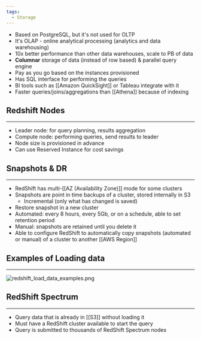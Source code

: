 ```yaml
---
tags:
  - Storage
---
```

- Based on PostgreSQL, but it's not used for OLTP
- It's OLAP - online analytical processing (analytics and data warehousing)
- 10x better performance than other data warehouses, scale to PB of data
- __Columnar__ storage of data (instead of row based) & parallel query engine
- Pay as you go based on the instances provisioned
- Has SQL interface for performing the queries
- BI tools such as [[Amazon QuickSight]] or Tableau integrate with it
- Faster queries/joins/aggregations than [[Athena]] because of indexing

## Redshift Nodes
---
- Leader node: for query planning, results aggregation
- Compute node: performing queries, send results to leader
- Node size is provisioned in advance
- Can use Reserved Instance for cost savings

## Snapshots & DR
---
- RedShift has multi-[[AZ (Availability Zone)]] mode for some clusters
- Snapshots are point in time backups of a cluster, stored internally in S3
	- Incremental (only what has changed is saved)
- Restore snapshot in a new cluster
- Automated: every 8 hours, every 5Gb, or on a schedule, able to set retention period
- Manual: snapshots are retained until you delete it
- Able to configure RedShift to automatically copy snapshots (automated or manual) of a cluster to another [[AWS Region]]

## Examples of Loading data
---
![redshift_load_data_examples.png](redshift_load_data_examples.png)

## RedShift Spectrum
---
- Query data that is already in [[S3]] without loading it
- Must have a RedShift cluster available to start the query
- Query is submitted to thousands of RedShift Spectrum nodes